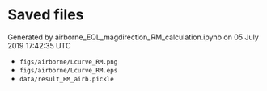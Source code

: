 # Saved files 


Generated by airborne_EQL_magdirection_RM_calculation.ipynb on 05 July 2019 17:42:35 UTC

*  `figs/airborne/Lcurve_RM.png` 
*  `figs/airborne/Lcurve_RM.eps` 
*  `data/result_RM_airb.pickle` 

